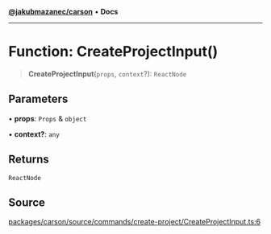 [**@jakubmazanec/carson**](../README.md) • **Docs**

---

# Function: CreateProjectInput()

> **CreateProjectInput**(`props`, `context`?): `ReactNode`

## Parameters

• **props**: `Props` & `object`

• **context?**: `any`

## Returns

`ReactNode`

## Source

[packages/carson/source/commands/create-project/CreateProjectInput.ts:6](https://github.com/jakubmazanec/tools/blob/bb20df5276ddb119762948adc2cda520aef09f0f/packages/carson/source/commands/create-project/CreateProjectInput.ts#L6)
